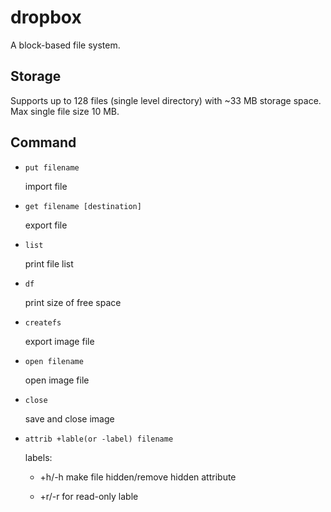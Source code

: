 # dropbox
A block-based file system.

## Storage
Supports up to 128 files (single level directory) with ~33 MB storage space. Max single file size 10 MB.

## Command
+ `put filename`

  import file
  
+ `get filename [destination]`
  
  export file
  
+ `list`
  
  print file list
  
+ `df`
  
  print size of free space

+ `createfs`

  export image file

+ `open filename`

  open image file
  
+ `close`
  
  save and close image

+ `attrib +lable(or -label) filename`

  labels:
  
  - +h/-h make file hidden/remove hidden attribute
  
  - +r/-r for read-only lable
 
  

